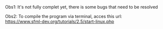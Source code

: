 Obs1: It's not fully complet yet, there is some bugs that need to be resolved

Obs2: To compile the program via terminal, acces this url: https://www.sfml-dev.org/tutorials/2.5/start-linux.php
